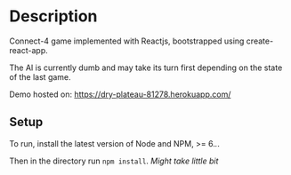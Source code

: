 Description
====================

Connect-4 game implemented with Reactjs, bootstrapped using create-react-app.

The AI is currently dumb and may take its turn first depending on the state of the last game.

Demo hosted on: https://dry-plateau-81278.herokuapp.com/

Setup
---------------------

To run, install the latest version of Node and NPM, >= 6.*.*.

Then in the directory run ```npm install```. *Might take little bit*

